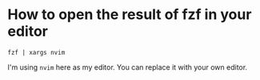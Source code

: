 # How to open the result of fzf in your editor 

`fzf | xargs nvim`

I'm using `nvim` here as my editor. You can replace it with your own editor.
